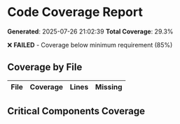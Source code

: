 # Code Coverage Report

**Generated**: 2025-07-26 21:02:39
**Total Coverage**: 29.3%

❌ **FAILED** - Coverage below minimum requirement (85%)

## Coverage by File

| File | Coverage | Lines | Missing |
|------|----------|-------|----------|

## Critical Components Coverage

